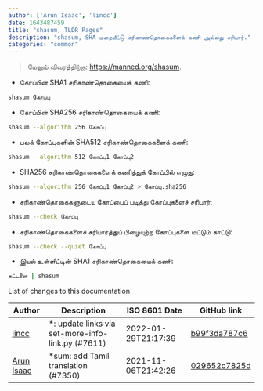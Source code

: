 ```yaml
---
author: ['Arun Isaac', 'lincc']
date: 1643487459
title: "shasum, TLDR Pages"
description: "shasum, SHA மறையீட்டு சரிகாண்தொகைகளைக் கணி அல்லது சரிபார்."
categories: "common"
---
```

> மேலும் விவரத்திற்கு: <https://manned.org/shasum>.

- கோப்பின் SHA1 சரிகாண்தொகையைக் கணி:

```bash
shasum கோப்பு
```

- கோப்பின் SHA256 சரிகாண்தொகையைக் கணி:

```bash
shasum --algorithm 256 கோப்பு
```

- பலக் கோப்புகளின் SHA512 சரிகாண்தொகைகளைக் கணி:

```bash
shasum --algorithm 512 கோப்பு1 கோப்பு2
```

- SHA256 சரிகாண்தொகைகளைக் கணித்துக் கோப்பில் எழுது:

```bash
shasum --algorithm 256 கோப்பு1 கோப்பு2 > கோப்பு.sha256
```

- சரிகாண்தொகைகளுடைய கோப்பைப் படித்து கோப்புகளைச் சரிபார்:

```bash
shasum --check கோப்பு
```

- சரிகாண்தொகைகளைச் சரிபார்த்துப் பிழையுற்ற கோப்புகளை மட்டும் காட்டு:

```bash
shasum --check --quiet கோப்பு
```

- இயல் உள்ளீட்டின் SHA1 சரிகாண்தொகையைக் கணி:

```bash
கட்டளை | shasum
```
List of changes to this documentation


Author | Description | ISO 8601 Date | GitHub link
------|-----|-----|-----
[lincc](mailto:46962923+blueskyson@users.noreply.github.com) | *: update links via set-more-info-link.py (#7611) | 2022-01-29T21:17:39 | [b99f3da787c6](https://github.com/tldr-pages/tldr/commit/b99f3da787c6f43a545b9cb5ebd8265b1367fbc4)
[Arun Isaac](mailto:arunisaac@users.noreply.github.com) | *sum: add Tamil translation (#7350) | 2021-11-06T21:42:26 | [029652c7825d](https://github.com/tldr-pages/tldr/commit/029652c7825dc93e497b59e990af16097f84bea0)

